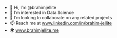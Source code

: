 - 👋 Hi, I’m @brahimjellite
- 👀 I’m interested in Data Science
- 💞️ I’m looking to collaborate on any related projects
- 📫 Reach me at www.linkedin.com/in/brahim-jellite
- :earth_africa: www.brahimjellite.me
